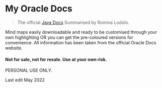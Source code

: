 # My Oracle Docs 

> The official [Java Docs](https://docs.oracle.com/en/java/javase/11/docs/api/index.html) Summarised by Romina Lodolo. 

 Mind maps easily downloadable and ready to be customised through your own highlighting OR you can get the pre-coloured versions for convenience.
All information has been taken from the official Oracle Docs website. 

#### Not for sale, not for resale. Use at your own risk. 

PERSONAL USE ONLY.
 
 Last edit May 2022
